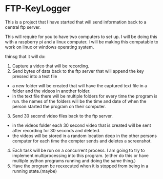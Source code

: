 # FTP-KeyLogger
This is a project that I have started that will send information back to a central ftp server.

This will require for you to have two computers to set up.
I will be doing this with a raspberry pi and a linux computer.
I will be  making this compatable to work on linux or windows operating system.

thinsg that it will do:
1. Capture a video that will be recording. 
2. Send bytes of data back to the ftp server that will append the key pressed into a text file
  - a new folder will be created that will have the captured text file in a folder and the videos in another folder.
  - in the text file there will be multiple folders for every time the program is run. the names of the folders 
    will be the time and date of when the person started the program on their computer.
3. Send 30 second video files back to the ftp server.
  - in the videos folder each 30 second video that is created will be sent after recording for 30 seconds and deleted. 
  - the videos will be stored in a random location deep in the other persons computer for each time the compter sends 
    and deletes a screenshot.
 4. Each task will be run on a concurrent process. I am going to try to implement multiprocessing into this program.
    (either do this or have multiple python programs running and doing the same thing.)
 5. Have the program be reexecuted when it is stopped from being in  a running state.(maybe)
